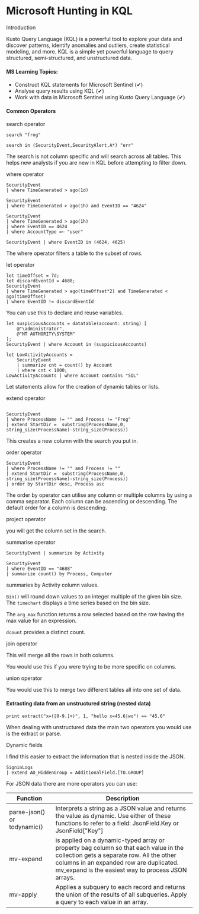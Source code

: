 # Microsoft Hunting in KQL

Introduction

Kusto Query Language (KQL) is a powerful tool to explore your data and discover patterns, identify anomalies and outliers, create statistical modeling, and more. KQL is a simple yet powerful language to query structured, semi-structured, and unstructured data.

#### MS Learning Topics:

* Construct KQL statements for Microsoft Sentinel (✔)
* Analyse query results using KQL (✔)
* Work with data in Microsoft Sentinel using Kusto Query Language (✔)

#### Common Operators

search operator

```kusto
search "frog"

search in (SecurityEvent,SecurityAlert,A*) "err"
```

The search is not column specific and will search across all tables. This helps new analysts if you are new in KQL before attempting to filter down.



where operator

```kusto
SecurityEvent
| where TimeGenerated > ago(1d)

SecurityEvent
| where TimeGenerated > ago(1h) and EventID == "4624"

SecurityEvent
| where TimeGenerated > ago(1h)
| where EventID == 4624
| where AccountType =~ "user"

SecurityEvent | where EventID in (4624, 4625)
```

The where operator filters a table to the subset of rows.



let operator

```kusto
let timeOffset = 7d;
let discardEventId = 4688;
SecurityEvent
| where TimeGenerated > ago(timeOffset*2) and TimeGenerated < ago(timeOffset)
| where EventID != discardEventId
```

You can use this to declare and reuse variables.



```kusto
let suspiciousAccounts = datatable(account: string) [
    @"\administrator", 
    @"NT AUTHORITY\SYSTEM"
];
SecurityEvent | where Account in (suspiciousAccounts)
```

```kusto
let LowActivityAccounts =
    SecurityEvent 
    | summarize cnt = count() by Account 
    | where cnt < 1000;
LowActivityAccounts | where Account contains "SQL"
```

Let statements allow for the creation of dynamic tables or lists.



extend operator

```kusto

SecurityEvent
| where ProcessName != "" and Process != "Frog"
| extend StartDir =  substring(ProcessName,0, string_size(ProcessName)-string_size(Process))
```

This creates a new column with the search you put in.



order operator

```kusto
SecurityEvent
| where ProcessName != "" and Process != ""
| extend StartDir =  substring(ProcessName,0, string_size(ProcessName)-string_size(Process))
| order by StartDir desc, Process asc
```

The order by operator can utilise any column or multiple columns by using a comma separator. Each column can be ascending or descending. The default order for a column is descending.



project operator

you will get the column set in the search.



summarise operator

```kusto
SecurityEvent | summarize by Activity

SecurityEvent
| where EventID == "4688"
| summarize count() by Process, Computer
```

summaries by Activity column values.



`Bin()` will round down values to an integer multiple of the given bin size. The `timechart` displays a time series based on the bin size.

The `arg_max` function returns a row selected based on the row having the max value for an expression.

`dcount` provides a distinct count.



join operator&#x20;

This will merge all the rows in both columns.

You would use this if you were trying to be more specific on columns.



union operator

You would use this to merge two different tables all into one set of data.



#### Extracting data from an unstructured string (nested data)

```kusto
print extract("x=([0-9.]+)", 1, "hello x=45.6|wo") == "45.6"
```

When dealing with unstructured data the main two operators you would use is the extract or parse.



Dynamic fields

I find this easier to extract the information that is nested inside the JSON.

```kusto
SigninLogs 
| extend AD_HiddenGroup = AdditionalField.[TO.GROUP]
```

For JSON data there are more operators you can use:

| Function                    | Description                                                                                                                                                                                                                         |
| --------------------------- | ----------------------------------------------------------------------------------------------------------------------------------------------------------------------------------------------------------------------------------- |
| parse-json() or todynamic() | Interprets a string as a JSON value and returns the value as dynamic. Use either of these functions to refer to a field: JsonField.Key or JsonField\["Key"]                                                                         |
| mv-expand                   | is applied on a dynamic-typed array or property bag column so that each value in the collection gets a separate row. All the other columns in an expanded row are duplicated. mv\_expand is the easiest way to process JSON arrays. |
| mv-apply                    | Applies a subquery to each record and returns the union of the results of all subqueries. Apply a query to each value in an array.                                                                                                  |



